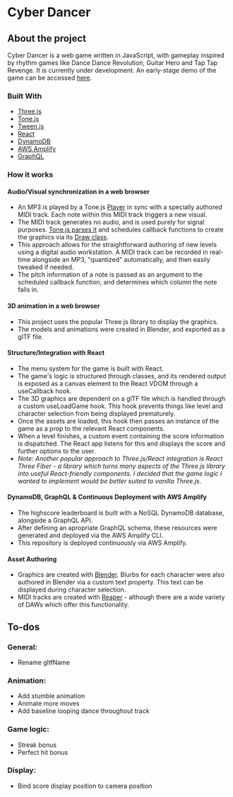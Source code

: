 # Cyber Dancer
## About the project
Cyber Dancer is a web game written in JavaScript, with gameplay inspired by rhythm games like Dance Dance Revolution, Guitar Hero and Tap Tap Revenge. It is currently under development. An early-stage demo of the game can be accessed [here](https://cyber-dancer.vercel.app/).
### Built With
- [Three.js](https://threejs.org/)
- [Tone.js](https://tonejs.github.io/docs/14.9.17/index.html)
- [Tween.js](https://github.com/tweenjs/tween.js)
- [React](https://react.dev/)
- [DynamoDB](https://aws.amazon.com/dynamodb/)
- [AWS Amplify](https://aws.amazon.com/amplify/)
- [GraphQL](https://graphql.org/)

### How it works
#### Audio/Visual synchronization in a web browser
- An MP3 is played by a Tone.js [Player](https://tonejs.github.io/docs/14.9.17/classes/Player.html) in sync with a specially authored MIDI track. Each note within this MIDI track triggers a new visual.
- The MIDI track generates no audio, and is used purely for signal purposes. [Tone.js parses it](https://github.com/Tonejs/Midi) and schedules callback functions to create the graphics via its [Draw class](https://tonejs.github.io/docs/14.9.17/functions/getDraw.html).
- This approach allows for the straightforward authoring of new levels using a digital audio workstation. A MIDI track can be recorded in real-time alongside an MP3, "quantized" automatically, and then easily tweaked if needed.
- The pitch information of a note is passed as an argument to the scheduled callback function, and determines which column the note falls in.

#### 3D animation in a web browser
- This project uses the popular Three.js library to display the graphics.
- The models and animations were created in Blender, and exported as a glTF file. 

#### Structure/Integration with React
- The menu system for the game is built with React.
- The game's logic is structured through classes, and its rendered output is exposed as a canvas element to the React VDOM through a useCallback hook.
- The 3D graphics are dependent on a glTF file which is handled through a custom useLoadGame hook. This hook prevents things like level and character selection from being displayed prematurely. 
- Once the assets are loaded, this hook then passes an instance of the game as a prop to the relevant React components.
- When a level finishes, a custom event containing the score information is dispatched. The React app listens for this and displays the score and further options to the user.
- _Note: Another popular approach to Three.js/React integration is React Three Fiber - a library which turns many aspects of the Three.js library into useful React-friendly components. I decided that the game logic I wanted to implement would be better suited to vanilla Three.js._

#### DynamoDB, GraphQL & Continuous Deployment with AWS Amplify
- The highscore leaderboard is built with a NoSQL DynamoDB database, alongside a GraphQL API.
- After defining an apropriate GraphQL schema, these resources were generated and deployed via the AWS Amplify CLI.
- This repository is deployed continuously via AWS Amplify.

#### Asset Authoring
- Graphics are created with [Blender](https://www.blender.org/). Blurbs for each character were also authored in Blender via a custom text property. This text can be displayed during character selection.
- MIDI tracks are created with [Reaper](https://www.reaper.fm/) - although there are a wide variety of DAWs which offer this functionality.

## To-dos
### General:
- Rename gltfName
### Animation:
- Add stumble animation
- Animate more moves
- Add baseline looping dance throughout track
### Game logic:
- Streak bonus
- Perfect hit bonus
### Display:
- Bind score display position to camera position
